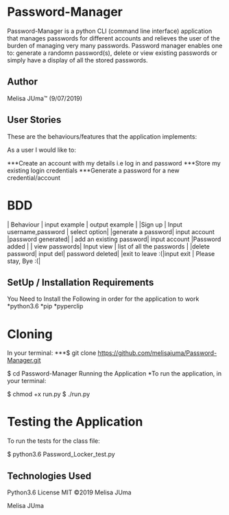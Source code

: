 # Password-Manager


Password-Manager is a python CLI (command line interface) application that manages passwords for different accounts and relieves the user of the burden of managing very many passwords. Password manager enables one to: generate a randomn password(s), delete or view existing passwords or simply have a display of all the stored passwords.

## Author
Melisa JUma™ (9/07/2019)


## User Stories

These are the behaviours/features that the application implements:

As a user I would like to:

***Create an account with my details i.e log in and password
***Store my existing login credentials
***Generate a password for a new credential/account

# BDD

| Behaviour   | input example    | output example |
|Sign up      |  Input username,password  | select option|
|generate a password| input account |password generated|
| add an existing password| input account |Password added | 
| view passwords| Input view   | list of all the passwords |
|delete password| input del| password deleted|
|exit to leave :(|input exit | Please stay, Bye :(|


## SetUp / Installation Requirements
You Need to Install the Following in order for the application to work
*python3.6
*pip
*pyperclip

# Cloning
In your terminal:
***$ git clone https://github.com/melisajuma/Password-Manager.git

$ cd Password-Manager
Running the Application
*To run the application, in your terminal:

$ chmod +x run.py
$ ./run.py

# Testing the Application

To run the tests for the class file:

$ python3.6 Password_Locker_test.py

## Technologies Used
Python3.6
License
MIT ©2019 Melisa JUma

Melisa JUma